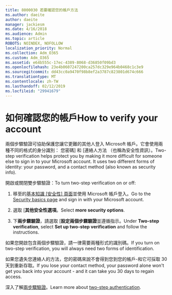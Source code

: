 ```yaml
---
title: 8000030 若要確認您的帳戶方法
ms.author: daeite
author: daeite
manager: jackiesm
ms.date: 4/16/2018
ms.audience: Admin
ms.topic: article
ROBOTS: NOINDEX, NOFOLLOW
localization_priority: Normal
ms.collection: Adm_O365
ms.custom: Adm_O365
ms.assetid: e64b555c-17ec-4389-8068-d36850f09bd3
ms.openlocfilehash: 23e4b0607247200ca257dc329e964b0468c1c3e9
ms.sourcegitcommit: dd43cc0a9470f98b8ef2a3787c823801d674c666
ms.translationtype: MT
ms.contentlocale: zh-TW
ms.lasthandoff: 02/12/2019
ms.locfileid: "29941679"
---
```

# <a name="how-to-verify-your-account"></a><span data-ttu-id="218fe-102">如何確認您的帳戶</span><span class="sxs-lookup"><span data-stu-id="218fe-102">How to verify your account</span></span>

<span data-ttu-id="218fe-p101">兩個步驟驗證可協助保護您讓它更難的其他人登入 Microsoft 帳戶。它會使用兩種不同的格式的身分識別： 您密碼] 和 [連絡人方法 （也稱為安全性資訊）。</span><span class="sxs-lookup"><span data-stu-id="218fe-p101">Two-step verification helps protect you by making it more difficult for someone else to sign in to your Microsoft account. It uses two different forms of identity: your password, and a contact method (also known as security info).</span></span> 
  
<span data-ttu-id="218fe-105">開啟或關閉雙步驟驗證：</span><span class="sxs-lookup"><span data-stu-id="218fe-105">To turn two-step verification on or off:</span></span>
  
1. <span data-ttu-id="218fe-106">移至的[基本知識 [安全性] 頁面](https://go.microsoft.com/fwlink/?linkid=842325)並使用 Microsoft 帳戶登入。</span><span class="sxs-lookup"><span data-stu-id="218fe-106">Go to the [Security basics page](https://go.microsoft.com/fwlink/?linkid=842325) and sign in with your Microsoft account.</span></span> 
    
2. <span data-ttu-id="218fe-107">選取 [**其他安全性選項**。</span><span class="sxs-lookup"><span data-stu-id="218fe-107">Select **more security options**.</span></span> 
    
3. <span data-ttu-id="218fe-108">下**兩步驟驗證**，請選取 [**設定兩個步驟驗證**並遵循指示。</span><span class="sxs-lookup"><span data-stu-id="218fe-108">Under **Two-step verification**, select **Set up two-step verification** and follow the instructions.</span></span> 
    
<span data-ttu-id="218fe-109">如果您開啟包含兩個步驟驗證，請一律需要兩種形式的識別碼。</span><span class="sxs-lookup"><span data-stu-id="218fe-109">If you turn on two-step verification, you will always need two forms of identification.</span></span>
  
<span data-ttu-id="218fe-110">如果您遺失您連絡人的方法，您的密碼來說不會得到您到您的帳戶-和它可採取 30 天到重新存取。</span><span class="sxs-lookup"><span data-stu-id="218fe-110">If you lose your contact method, your password alone won't get you back into your account - and it can take you 30 days to regain access.</span></span> 
  
<span data-ttu-id="218fe-111">深入了解[兩步驟驗證](https://go.microsoft.com/fwlink/?linkid=872270)。</span><span class="sxs-lookup"><span data-stu-id="218fe-111">Learn more about [two-step authentication](https://go.microsoft.com/fwlink/?linkid=872270).</span></span>
  

